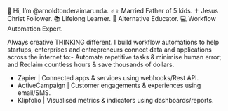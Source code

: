 👋  Hi, I’m @arnoldtonderaimarunda. ♂♀ Married Father of 5 kids. ✝️ Jesus Christ Follower. 📚 Lifelong Learner. 🍏 Alternative Educator. 💻  Workflow Automation Expert. 

Always creative THINKING different. I build workflow automations to help startups, enterprises and entrepreneurs connect data and applications across the internet to:- Automate repetitive tasks & minimise human error; and Reclaim countless hours & save thousands of dollars.

- Zapier | Connected apps & services using webhooks/Rest API.
- ActiveCampaign | Customer engagements & experiences using email/SMS.
- Klipfolio | Visualised metrics & indicators using dashboards/reports.
